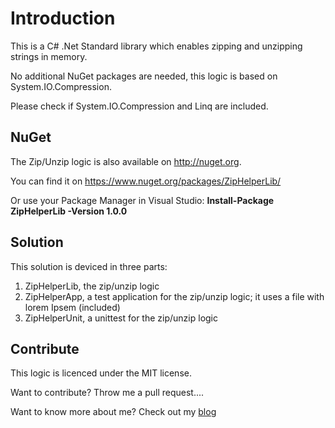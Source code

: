 # Introduction

This is a C# .Net Standard library which enables zipping and unzipping strings in memory.

No additional NuGet packages are needed, this logic is based on System.IO.Compression.

Please check if System.IO.Compression and Linq are included.

## NuGet

The Zip/Unzip logic is also available on http://nuget.org. 

You can find it on https://www.nuget.org/packages/ZipHelperLib/

Or use your Package Manager in Visual Studio: **Install-Package ZipHelperLib -Version 1.0.0**

## Solution

This solution is deviced in three parts:

1. ZipHelperLib, the zip/unzip logic
2. ZipHelperApp, a test application for the zip/unzip logic; it uses a file with lorem Ipsem (included)
3. ZipHelperUnit, a unittest for the zip/unzip logic

## Contribute

This logic is licenced under the MIT license.

Want to contribute? Throw me a pull request....

Want to know more about me? Check out my [blog](http://blog.vandevelde-online.com)
